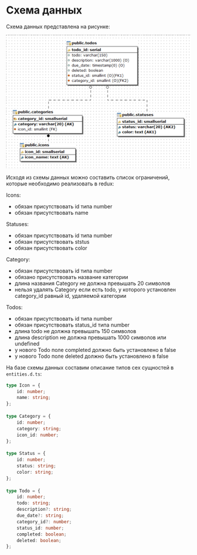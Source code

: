 # Схема данных

Схема данных представлена на рисунке:

![Схема данных](../schema/schema.png)

Исходя из схемы данных можно составить список ограничений, которые необходимо реализовать в redux:

Icons:

-   обязан присутствовать id типа number
-   обязан присутствовать name

Statuses:

-   обязан присутствовать id типа number
-   обязан присутствовать ststus
-   обязан присутствовать color

Category:

-   обязан присутствовать id типа number
-   обязано присутствовать название категории
-   длина названия Category не должна превышать 20 символов
-   нельзя удалять Category если есть todo, у которого установлен category_id равный id, удаляемой категории

Todos:

-   обязан присутствовать id типа number
-   обязан присутствовать status_id типа number
-   длина todo не должна превышать 150 символов
-   длина description не должна превышать 1000 символов или undefined
-   у нового Todo поле completed должно быть установлено в false
-   у нового Todo поле deleted должно быть установлено в false

На базе схемы данных составим описание типов сех сущностей в `entities.d.ts`:

```ts
type Icon = {
    id: number;
    name: string;
};

type Category = {
    id: number;
    category: string;
    icon_id: number;
};

type Status = {
    id: number;
    status: string;
    color: string;
};

type Todo = {
    id: number;
    todo: string;
    description?: string;
    due_date?: string;
    category_id?: number;
    status_id: number;
    completed: boolean;
    deleted: boolean;
};
```
